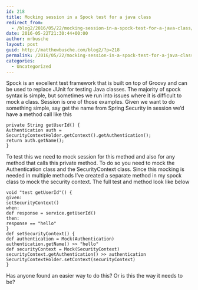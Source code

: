 ```yaml
---
id: 218
title: Mocking session in a Spock test for a java class
redirect_from:
  - /blog2/2016/05/22/mocking-session-in-a-spock-test-for-a-java-class/
date: 2016-05-22T21:30:44+00:00
author: mrbusche
layout: post
guid: http://matthewbusche.com/blog2/?p=218
permalink: /2016/05/22/mocking-session-in-a-spock-test-for-a-java-class/
categories:
  - Uncategorized
---
```

Spock is an excellent test framework that is built on top of Groovy and can be used to replace JUnit for testing Java classes. The majority of spock syntax is simple, but sometimes we run into issues where it is difficult to mock a class. Session is one of those examples. Given we want to do something simple, say get the name from Spring Security in session we&#8217;d have a method call like this

    private String getUserId() {
    Authentication auth = SecurityContextHolder.getContext().getAuthentication();
    return auth.getName();
    }

To test this we need to mock session for this method and also for any method that calls this private method. To do so you need to mock the Authentication class and the SecurityContext class. Since this mocking is needed in multiple methods I&#8217;ve created a separate method in my spock class to mock the security context. The full test and method look like below

    void "test getUserId"() {
    given:
    setSecurityContext()
    when:
    def response = service.getUserId()
    then:
    response == "hello"
    }
    def setSecurityContext() {
    def authentication = Mock(Authentication)
    authentication.getName() >> "hello"
    def securityContext = Mock(SecurityContext)
    securityContext.getAuthentication() >> authentication
    SecurityContextHolder.setContext(securityContext)
    }

Has anyone found an easier way to do this? Or is this the way it needs to be?